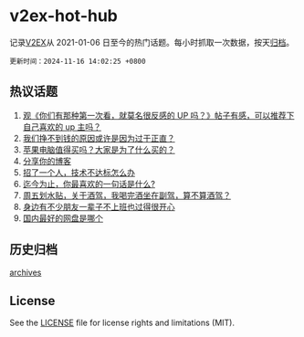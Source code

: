 # v2ex-hot-hub

 记录[V2EX](https://www.v2ex.com/)从 2021-01-06 日至今的热门话题。每小时抓取一次数据，按天[归档](archives)。

`更新时间：2024-11-16 14:02:25 +0800`

## 热议话题

1. [观《你们有那种第一次看，就莫名很反感的 UP 吗？》帖子有感，可以推荐下自己喜欢的 up 主吗？](https://www.v2ex.com/t/1089846)
1. [我们挣不到钱的原因或许是因为过于正直？](https://www.v2ex.com/t/1089869)
1. [苹果电脑值得买吗？大家是为了什么买的？](https://www.v2ex.com/t/1089840)
1. [分享你的博客](https://www.v2ex.com/t/1089949)
1. [招了一个人，技术不达标怎么办](https://www.v2ex.com/t/1089819)
1. [迄今为止，你最喜欢的一句话是什么?](https://www.v2ex.com/t/1089952)
1. [周五划水贴，关于酒驾，我喝完酒坐在副驾，算不算酒驾？](https://www.v2ex.com/t/1089834)
1. [身边有不少朋友一辈子不上班也过得很开心](https://www.v2ex.com/t/1090009)
1. [国内最好的网盘是哪个](https://www.v2ex.com/t/1090030)

## 历史归档

[archives](archives)

## License

See the [LICENSE](LICENSE) file for license rights and limitations (MIT).
